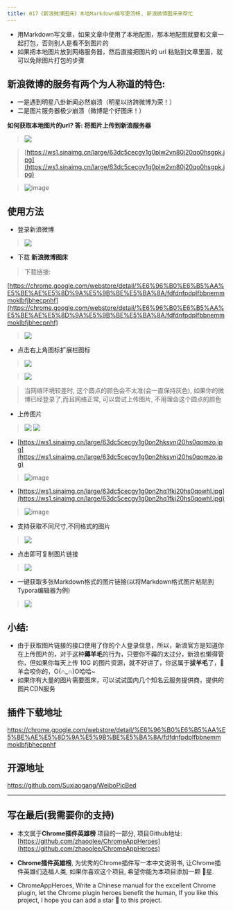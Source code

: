 ```yaml
---
title: 017《新浪微博图床》本地Markdown编写更流畅, 新浪微博图床来帮忙
---
```

- 用Markdown写文章，如果文章中使用了本地配图，那本地配图就要和文章一起打包，否则别人是看不到图片的
- 如果把本地图片放到网络服务器，然后直接把图片的 url 粘贴到文章里面，就可以免除图片打包的步骤

## 新浪微博的服务有两个为人称道的特色:
- 一是遇到明星八卦新闻必然崩溃（明星以挤跨微博为荣！）
- 二是图片服务器极少崩溃（微博是个好图床！）


**如何获取本地图片的url? 答: 将图片上传到新浪服务器**
> ![](https://www.v2fy.com/asset/017_xin_lang_wei_bo_tu_chuang/59d165636579464f931cd6691591cbb3.gif)

> [https://ws1.sinaimg.cn/large/63dc5cecgy1g0plw2vn80j20qo0hsgpk.jpg](https://ws1.sinaimg.cn/large/63dc5cecgy1g0plw2vn80j20qo0hsgpk.jpg)

> ![image](https://www.v2fy.com/asset/017_xin_lang_wei_bo_tu_chuang/16f74037877043e792f8d85a81618a8c.jpeg)


## 使用方法

- 登录新浪微博
> ![](https://www.v2fy.com/asset/017_xin_lang_wei_bo_tu_chuang/940c170389944a6f8eeb5f44cb1b24b0.png)


- 下载 **新浪微博图床**

> 下载链接:

[https://chrome.google.com/webstore/detail/%E6%96%B0%E6%B5%AA%E5%BE%AE%E5%8D%9A%E5%9B%BE%E5%BA%8A/fdfdnfpdplfbbnemmmoklbfjbhecpnhf](https://chrome.google.com/webstore/detail/%E6%96%B0%E6%B5%AA%E5%BE%AE%E5%8D%9A%E5%9B%BE%E5%BA%8A/fdfdnfpdplfbbnemmmoklbfjbhecpnhf)

> ![](https://www.v2fy.com/asset/017_xin_lang_wei_bo_tu_chuang/b977a40c15b54488ba4e1d60104d1c90.png)

- 点击右上角图标扩展栏图标
> ![](https://www.v2fy.com/asset/017_xin_lang_wei_bo_tu_chuang/dadad4f5c2e64901b5f47306550f172c.png)

> ![](https://www.v2fy.com/asset/017_xin_lang_wei_bo_tu_chuang/885006a07c5148b0a83503dbc091e5ca.png)

> 当网络环境较差时, 这个圆点的颜色会不太准(会一直保持灰色), 如果你的微博已经登录了,而且网络正常, 可以尝试上传图片, 不用理会这个圆点的颜色

- 上传图片
> ![](https://www.v2fy.com/asset/017_xin_lang_wei_bo_tu_chuang/2e9b52b54d6f4429803f62d5b40ef423.gif)
> ![](https://www.v2fy.com/asset/017_xin_lang_wei_bo_tu_chuang/ed961aac82004b74aac752499e53906c.png)
- [https://ws1.sinaimg.cn/large/63dc5cecgy1g0pn2hksvnj20hs0qomzo.jpg](https://ws1.sinaimg.cn/large/63dc5cecgy1g0pn2hksvnj20hs0qomzo.jpg)

> ![image](https://www.v2fy.com/asset/017_xin_lang_wei_bo_tu_chuang/dd9de153611e419285b17df71ef318b5.jpeg)

- [https://ws1.sinaimg.cn/large/63dc5cecgy1g0pn2hq1fkj20hs0qowhl.jpg](https://ws1.sinaimg.cn/large/63dc5cecgy1g0pn2hq1fkj20hs0qowhl.jpg)

> ![image](https://www.v2fy.com/asset/017_xin_lang_wei_bo_tu_chuang/f3ec67df874243f381b3fdb16816270a.jpeg)


- 支持获取不同尺寸,不同格式的图片
> ![](https://www.v2fy.com/asset/017_xin_lang_wei_bo_tu_chuang/0f54300804fd40aaace4cc94662adec8.gif)
- 点击即可复制图片链接
> ![](https://www.v2fy.com/asset/017_xin_lang_wei_bo_tu_chuang/08945ce42ca14f18a211332030996dd9.gif)

- 一键获取多张Markdown格式的图片链接(以将Markdown格式图片粘贴到Typora编辑器为例)
> ![](https://www.v2fy.com/asset/017_xin_lang_wei_bo_tu_chuang/8786fc9ca21742abad577b2efc8ba050.gif)



## 小结:
- 由于获取图片链接的接口使用了你的个人登录信息，所以，新浪官方是知道你在上传图片的，对于这种**薅羊毛**的行为，只要你不薅的太过分，新浪也懒得管你，但如果你每天上传 10G 的图片资源，就不好讲了，你这属于**拔羊毛**了，🐑羊会咬你的，O(∩_∩)O哈哈~
- 如果你有大量的图片需要图床，可以试试国内几个知名云服务提供商，提供的图片CDN服务

## 插件下载地址

https://chrome.google.com/webstore/detail/%E6%96%B0%E6%B5%AA%E5%BE%AE%E5%8D%9A%E5%9B%BE%E5%BA%8A/fdfdnfpdplfbbnemmmoklbfjbhecpnhf

## 开源地址

https://github.com/Suxiaogang/WeiboPicBed

---

## 写在最后(我需要你的支持)
- 本文属于**Chrome插件英雄榜** 项目的一部分, 项目Github地址: [https://github.com/zhaoolee/ChromeAppHeroes](https://github.com/zhaoolee/ChromeAppHeroes)

- **Chrome插件英雄榜**, 为优秀的Chrome插件写一本中文说明书, 让Chrome插件英雄们造福人类, 如果你喜欢这个项目, 希望你能为本项目添加一颗 🌟星.

- ChromeAppHeroes, Write a Chinese manual for the excellent Chrome plugin, let the Chrome plugin heroes benefit the human, If you like this project, I hope you can add a star 🌟 to this project.



